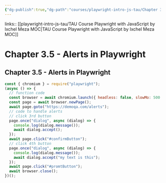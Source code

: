 ```yaml
---
{"dg-publish":true,"dg-path":"courses/playwright-intro-js-tau/Chapter 3.5 - Alerts in Playwright.md","permalink":"/courses/playwright-intro-js-tau/chapter-3-5-alerts-in-playwright/","tags":["playwright"]}
---
```


links:: [[playwright-intro-js-tau/TAU Course Playwright with JavaScript by Ixchel Meza MOC\|TAU Course Playwright with JavaScript by Ixchel Meza MOC]]

# Chapter 3.5 - Alerts in Playwright

## Chapter 3.5 - Alerts in Playwright

```JavaScript
const { chromium } = require("playwright");
(async () => {
  // function code
  const browser = await chromium.launch({ headless: false, slowMo: 500 });
  const page = await browser.newPage();
  await page.goto("https://demoqa.com/alerts");
  // code to handle alerts
  // click 3rd button
  page.once("dialog", async (dialog) => {
    console.log(dialog.message());
    await dialog.accept();
  });
  await page.click("#confirmButton");
  // click 4th button
  page.once("dialog", async (dialog) => {
    console.log(dialog.message());
    await dialog.accept("my text is this");
  });
  await page.click("#promtButton");
  await browser.close();
})();

```